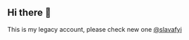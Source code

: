 ## Hi there 🤘
This is my legacy account, please check new one [@slavafyi](https://github.com/slavafyi)
